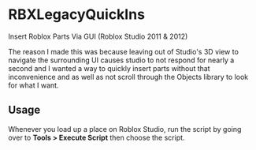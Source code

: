 # RBXLegacyQuickIns
Insert Roblox Parts Via GUI (Roblox Studio 2011 &amp; 2012)


The reason I made this was because leaving out of Studio's 3D view to navigate the surrounding UI causes studio to not respond for nearly a second and I wanted a way to
quickly insert parts without that inconvenience and as well as not scroll through the Objects library to look for what I want.


## Usage
Whenever you load up a place on Roblox Studio, run the script by going over to **Tools > Execute Script** then choose the script.
